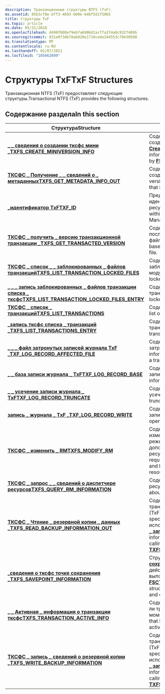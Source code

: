 ```yaml
---
description: Транзакционные структуры NTFS (TxF).
ms.assetid: 85b3cf8e-bff3-4693-b00e-64bf5d1f5065
title: Структуры TxF
ms.topic: article
ms.date: 05/31/2018
ms.openlocfilehash: d490f608ef9ebfa6906d1acffa374a0c9327489b
ms.sourcegitcommit: 831e8f3db78ab820e1710cede244553c70e50500
ms.translationtype: MT
ms.contentlocale: ru-RU
ms.lasthandoff: 01/07/2021
ms.locfileid: "105662609"
---
```

# <a name="txf-structures"></a><span data-ttu-id="ae3c4-103">Структуры TxF</span><span class="sxs-lookup"><span data-stu-id="ae3c4-103">TxF Structures</span></span>

<span data-ttu-id="ae3c4-104">Транзакционная NTFS (TxF) предоставляет следующие структуры.</span><span class="sxs-lookup"><span data-stu-id="ae3c4-104">Transactional NTFS (TxF) provides the following structures.</span></span>

## <a name="in-this-section"></a><span data-ttu-id="ae3c4-105">Содержание раздела</span><span class="sxs-lookup"><span data-stu-id="ae3c4-105">In this section</span></span>



| <span data-ttu-id="ae3c4-106">Структура</span><span class="sxs-lookup"><span data-stu-id="ae3c4-106">Structure</span></span>                                                                                                    | <span data-ttu-id="ae3c4-107">Описание</span><span class="sxs-lookup"><span data-stu-id="ae3c4-107">Description</span></span>                                                                                                                                                                                        |
|--------------------------------------------------------------------------------------------------------------|----------------------------------------------------------------------------------------------------------------------------------------------------------------------------------------------------|
| [<span data-ttu-id="ae3c4-108">**\_ \_ сведения о создании тксфс мини \_**</span><span class="sxs-lookup"><span data-stu-id="ae3c4-108">**TXFS\_CREATE\_MINIVERSION\_INFO**</span></span>](/windows/desktop/api/WinIoCtl/ns-winioctl-txfs_create_miniversion_info)<br/>                           | <span data-ttu-id="ae3c4-109">Содержит сведения о версии мини, созданной с помощью [**фсктл \_ тксфс \_ Create \_ мини**](/windows/win32/api/winioctl/ni-winioctl-fsctl_txfs_create_miniversion).</span><span class="sxs-lookup"><span data-stu-id="ae3c4-109">Contains the version information about the miniversion created by [**FSCTL\_TXFS\_CREATE\_MINIVERSION**](/windows/win32/api/winioctl/ni-winioctl-fsctl_txfs_create_miniversion).</span></span><br/>                                            |
| [<span data-ttu-id="ae3c4-110">**ТКСФС \_ Получение \_ \_ сведений о \_ метаданных**</span><span class="sxs-lookup"><span data-stu-id="ae3c4-110">**TXFS\_GET\_METADATA\_INFO\_OUT**</span></span>](/windows/desktop/api/WinIoCtl/ns-winioctl-txfs_get_metadata_info_out)<br/>                              | <span data-ttu-id="ae3c4-111">Содержит сведения о версии создаваемой мини-версии.</span><span class="sxs-lookup"><span data-stu-id="ae3c4-111">Contains the version information about the miniversion that is created.</span></span><br/>                                                                                                                 |
| [<span data-ttu-id="ae3c4-112">**\_идентификатор TxF**</span><span class="sxs-lookup"><span data-stu-id="ae3c4-112">**TXF\_ID**</span></span>](/windows/desktop/api/TxfW32/ns-txfw32-txf_id)<br/>                                                                         | <span data-ttu-id="ae3c4-113">Представляет уникальный идентификатор в контексте диспетчер ресурсов.</span><span class="sxs-lookup"><span data-stu-id="ae3c4-113">Represents a unique identifier within the context of the Resource Manager.</span></span><br/>                                                                                                              |
| [<span data-ttu-id="ae3c4-114">**ТКСФС \_ получить \_ версию транзакционной транзакции \_**</span><span class="sxs-lookup"><span data-stu-id="ae3c4-114">**TXFS\_GET\_TRANSACTED\_VERSION**</span></span>](/windows/desktop/api/WinIoCtl/ns-winioctl-txfs_get_transacted_version)<br/>                             | <span data-ttu-id="ae3c4-115">Содержит сведения о базовой и последней версии указанного файла.</span><span class="sxs-lookup"><span data-stu-id="ae3c4-115">Contains the information about the base and latest versions of the specified file.</span></span><br/>                                                                                                      |
| [<span data-ttu-id="ae3c4-116">**ТКСФС \_ список \_ \_ заблокированных \_ файлов транзакций**</span><span class="sxs-lookup"><span data-stu-id="ae3c4-116">**TXFS\_LIST\_TRANSACTION\_LOCKED\_FILES**</span></span>](/windows/desktop/api/WinIoCtl/ns-winioctl-txfs_list_transaction_locked_files)<br/>              | <span data-ttu-id="ae3c4-117">Содержит список файлов, заблокированных транзакционным модулем записи.</span><span class="sxs-lookup"><span data-stu-id="ae3c4-117">Contains a list of files locked by a transacted writer.</span></span><br/>                                                                                                                                 |
| [<span data-ttu-id="ae3c4-118">**\_ \_ \_ запись заблокированных \_ файлов транзакции списка \_ тксфс**</span><span class="sxs-lookup"><span data-stu-id="ae3c4-118">**TXFS\_LIST\_TRANSACTION\_LOCKED\_FILES\_ENTRY**</span></span>](/windows/desktop/api/WinIoCtl/ns-winioctl-txfs_list_transaction_locked_files_entry)<br/> | <span data-ttu-id="ae3c4-119">Содержит сведения о заблокированной транзакции.</span><span class="sxs-lookup"><span data-stu-id="ae3c4-119">Contains information about a locked transaction.</span></span><br/>                                                                                                                                        |
| [<span data-ttu-id="ae3c4-120">**ТКСФС \_ список \_ транзакций**</span><span class="sxs-lookup"><span data-stu-id="ae3c4-120">**TXFS\_LIST\_TRANSACTIONS**</span></span>](/windows/desktop/api/WinIoCtl/ns-winioctl-txfs_list_transactions)<br/>                                        | <span data-ttu-id="ae3c4-121">Содержит список транзакций.</span><span class="sxs-lookup"><span data-stu-id="ae3c4-121">Contains a list of transactions.</span></span><br/>                                                                                                                                                        |
| [<span data-ttu-id="ae3c4-122">**\_запись тксфс списка \_ транзакций \_**</span><span class="sxs-lookup"><span data-stu-id="ae3c4-122">**TXFS\_LIST\_TRANSACTIONS\_ENTRY**</span></span>](/windows/desktop/api/WinIoCtl/ns-winioctl-txfs_list_transactions_entry)<br/>                           | <span data-ttu-id="ae3c4-123">Содержит сведения о транзакции.</span><span class="sxs-lookup"><span data-stu-id="ae3c4-123">Contains information about a transaction.</span></span><br/>                                                                                                                                               |
| [<span data-ttu-id="ae3c4-124">**\_ \_ \_ файл затронутых записей журнала TxF \_**</span><span class="sxs-lookup"><span data-stu-id="ae3c4-124">**TXF\_LOG\_RECORD\_AFFECTED\_FILE**</span></span>](/windows/desktop/api/TxfW32/ns-txfw32-txf_log_record_affected_file)<br/>                          | <span data-ttu-id="ae3c4-125">Содержит сведения о файле, затронутом транзакцией.</span><span class="sxs-lookup"><span data-stu-id="ae3c4-125">Contains information for a file that was affected by a transaction.</span></span><br/>                                                                                                                     |
| [<span data-ttu-id="ae3c4-126">**\_ \_ база записи журнала \_ TxF**</span><span class="sxs-lookup"><span data-stu-id="ae3c4-126">**TXF\_LOG\_RECORD\_BASE**</span></span>](/windows/desktop/api/TxfW32/ns-txfw32-txf_log_record_base)<br/>                                             | <span data-ttu-id="ae3c4-127">Содержит основные сведения о записи.</span><span class="sxs-lookup"><span data-stu-id="ae3c4-127">Contains the basic record information.</span></span><br/>                                                                                                                                                  |
| [<span data-ttu-id="ae3c4-128">**\_ \_ усечение записи журнала \_ TxF**</span><span class="sxs-lookup"><span data-stu-id="ae3c4-128">**TXF\_LOG\_RECORD\_TRUNCATE**</span></span>](/windows/desktop/api/TxfW32/ns-txfw32-txf_log_record_truncate)<br/>                                     | <span data-ttu-id="ae3c4-129">Содержит запись для операции усечения.</span><span class="sxs-lookup"><span data-stu-id="ae3c4-129">Contains the record for a truncate operation.</span></span><br/>                                                                                                                                           |
| [<span data-ttu-id="ae3c4-130">**запись \_ журнала \_ TxF \_**</span><span class="sxs-lookup"><span data-stu-id="ae3c4-130">**TXF\_LOG\_RECORD\_WRITE**</span></span>](/windows/desktop/api/TxfW32/ns-txfw32-txf_log_record_write)<br/>                                           | <span data-ttu-id="ae3c4-131">Содержит запись для операции записи.</span><span class="sxs-lookup"><span data-stu-id="ae3c4-131">Contains the record for a write operation.</span></span><br/>                                                                                                                                              |
| [<span data-ttu-id="ae3c4-132">**ТКСФС \_ изменить \_ RM**</span><span class="sxs-lookup"><span data-stu-id="ae3c4-132">**TXFS\_MODIFY\_RM**</span></span>](/windows/desktop/api/WinIoCtl/ns-winioctl-txfs_modify_rm)<br/>                                                        | <span data-ttu-id="ae3c4-133">Содержит сведения, необходимые при изменении параметров журнала и режима ведения журнала для дополнительного диспетчера ресурсов.</span><span class="sxs-lookup"><span data-stu-id="ae3c4-133">Contains the information required when modifying log parameters and logging mode for a secondary resource manager.</span></span><br/>                                                                      |
| [<span data-ttu-id="ae3c4-134">**ТКСФС \_ запрос \_ \_ сведений о диспетчере ресурсов**</span><span class="sxs-lookup"><span data-stu-id="ae3c4-134">**TXFS\_QUERY\_RM\_INFORMATION**</span></span>](/windows/desktop/api/WinIoCtl/ns-winioctl-txfs_query_rm_information)<br/>                                 | <span data-ttu-id="ae3c4-135">Содержит сведения о диспетчере ресурсов (RM).</span><span class="sxs-lookup"><span data-stu-id="ae3c4-135">Contains information about the resource manager (RM).</span></span><br/>                                                                                                                                   |
| [<span data-ttu-id="ae3c4-136">**ТКСФС \_ Чтение \_ резервной копии \_ данных \_**</span><span class="sxs-lookup"><span data-stu-id="ae3c4-136">**TXFS\_READ\_BACKUP\_INFORMATION\_OUT**</span></span>](/windows/desktop/api/WinIoCtl/ns-winioctl-txfs_read_backup_information_out)<br/>                  | <span data-ttu-id="ae3c4-137">Содержит определенную транзакционную структуру NTFS (TxF).</span><span class="sxs-lookup"><span data-stu-id="ae3c4-137">Contains a Transactional NTFS (TxF) specific structure.</span></span> <span data-ttu-id="ae3c4-138">Эти сведения следует использовать только при вызове [**тксфс \_ записи \_ резервной копии \_**](/windows/desktop/api/WinIoCtl/ns-winioctl-txfs_write_backup_information).</span><span class="sxs-lookup"><span data-stu-id="ae3c4-138">This information should only be used when calling [**TXFS\_WRITE\_BACKUP\_INFORMATION**](/windows/desktop/api/WinIoCtl/ns-winioctl-txfs_write_backup_information).</span></span><br/>    |
| [<span data-ttu-id="ae3c4-139">**\_сведения о тксфс точке сохранения \_**</span><span class="sxs-lookup"><span data-stu-id="ae3c4-139">**TXFS\_SAVEPOINT\_INFORMATION**</span></span>](/windows/desktop/api/WinIoCtl/ns-winioctl-txfs_savepoint_information)<br/>                                | <span data-ttu-id="ae3c4-140">Структура [**\_ \_ \_ сведений о точке сохранения фсктл тксфс**](/windows/desktop/api/WinIoCtl/ns-winioctl-txfs_savepoint_information) определяет действие, которое необходимо выполнить, и на какую транзакцию.</span><span class="sxs-lookup"><span data-stu-id="ae3c4-140">The [**FSCTL\_TXFS\_SAVEPOINT\_INFORMATION**](/windows/desktop/api/WinIoCtl/ns-winioctl-txfs_savepoint_information) structure specifies the action to perform, and on which transaction.</span></span><br/>                                      |
| [<span data-ttu-id="ae3c4-141">**\_ \_ Активная \_ информация о транзакции тксфс**</span><span class="sxs-lookup"><span data-stu-id="ae3c4-141">**TXFS\_TRANSACTION\_ACTIVE\_INFO**</span></span>](/windows/desktop/api/WinIoCtl/ns-winioctl-txfs_transaction_active_info)<br/>                           | <span data-ttu-id="ae3c4-142">Содержит флаг, указывающий, активны ли транзакции при создании моментального снимка.</span><span class="sxs-lookup"><span data-stu-id="ae3c4-142">Contains the flag that indicates whether transactions were active or not when a snapshot was taken.</span></span><br/>                                                                                     |
| [<span data-ttu-id="ae3c4-143">**ТКСФС \_ запись \_ сведений о резервной копии \_**</span><span class="sxs-lookup"><span data-stu-id="ae3c4-143">**TXFS\_WRITE\_BACKUP\_INFORMATION**</span></span>](/windows/desktop/api/WinIoCtl/ns-winioctl-txfs_write_backup_information)<br/>                         | <span data-ttu-id="ae3c4-144">Содержит определенную транзакционную структуру NTFS (TxF).</span><span class="sxs-lookup"><span data-stu-id="ae3c4-144">Contains a Transactional NTFS (TxF) specific structure.</span></span> <span data-ttu-id="ae3c4-145">Эти сведения следует использовать только при вызове [**тксфс \_ записи \_ резервной копии \_**](/windows/desktop/api/WinIoCtl/ns-winioctl-txfs_read_backup_information_out).</span><span class="sxs-lookup"><span data-stu-id="ae3c4-145">This information should only be used when calling [**TXFS\_WRITE\_BACKUP\_INFORMATION**](/windows/desktop/api/WinIoCtl/ns-winioctl-txfs_read_backup_information_out).</span></span><br/> |



 

 

